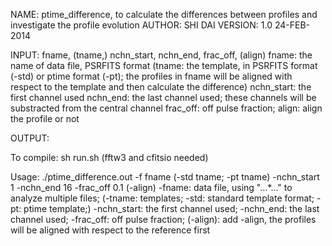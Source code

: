NAME: ptime_difference, to calculate the differences between profiles and investigate the profile evolution
AUTHOR: SHI DAI
VERSION: 1.0 24-FEB-2014
		 
INPUT: fname, (tname,) nchn_start, nchn_end, frac_off, (align)
	   fname: the name of data file, PSRFITS format
	   (tname: the template, in PSRFITS format (-std) or ptime format (-pt); the profiles in fname will be aligned with respect to the template 
		       and then calculate the difference)
	   nchn_start: the first channel used
	   nchn_end: the last channel used; these channels will be substracted from the central channel
	   frac_off: off pulse fraction; 
       align: align the profile or not

OUTPUT: 


To compile: sh run.sh (fftw3 and cfitsio needed)

Usage: ./ptime_difference.out -f fname (-std tname; -pt tname) -nchn_start 1 -nchn_end 16 -frac_off 0.1 (-align)
		-fname: data file, using "...*..." to analyze multiple files; 
		(-tname: templates; -std: standard template format; -pt: ptime template;)
	    -nchn_start: the first channel used;
	    -nchn_end: the last channel used; 
		-frac_off: off pulse fraction; 
		(-align): add -align, the profiles will be aligned with respect to the reference first

